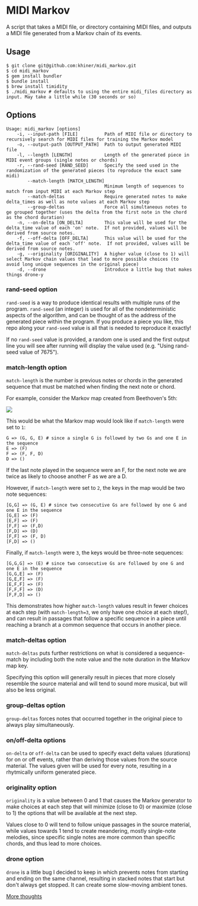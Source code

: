 # MIDI Markov

A script that takes a MIDI file, or directory containing MIDI files, and outputs a MIDI file generated from a Markov chain of its events.

## Usage
```
$ git clone git@github.com:khiner/midi_markov.git
$ cd midi_markov
$ gem install bundler
$ bundle install
$ brew install timidity
$ ./midi_markov # defaults to using the entire midi_files directory as input. May take a little while (30 seconds or so)
```

## Options
```
Usage: midi_markov [options]
    -i, --input-path [FILE]          Path of MIDI file or directory to recursively search for MIDI files for training the Markov model
    -o, --output-path [OUTPUT_PATH]  Path to output generated MIDI file
    -l, --length [LENGTH]            Length of the generated piece in MIDI event groups (single notes or chords)
    -r, --rand-seed [RAND_SEED]      Specify the seed used in the randomization of the generated pieces (to reproduce the exact same midi)
        --match-length [MATCH_LENGTH]
                                     Minimum length of sequences to match from input MIDI at each Markov step
        --match-deltas               Require generated notes to make delta_times as well as note values at each Markov step
        --group-deltas               Force all simultaneous notes to ge grouped together (uses the delta from the first note in the chord as the chord duration)
    -n, --on-delta [ON_DELTA]        This value will be used for the delta_time value of each 'on' note.  If not provided, values will be derived from source notes.
    -f, --off-delta [OFF_DELTA]      This value will be used for the delta_time value of each 'off' note.  If not provided, values will be derived from source notes.
    -g, --originality [ORIGINALITY]  A higher value (close to 1) will select Markov chain values that lead to more possible choices (to avoid long unique sequences in the original piece)
    -d, --drone                      Introduce a little bug that makes things drone-y
```

### rand-seed option
`rand-seed` is a way to produce identical results with multiple runs of the program.  `rand-seed` (an integer) is used for all of the nondeterministic aspects of the algorithm, and can be thought of as the address of the generated piece within the program.  If you produce a piece you like, this repo along your `rand-seed` value is all that is needed to reproduce it exactly!

If no `rand-seed` value is provided, a random one is used and the first output line you will see after running will display the value used (e.g. "Using rand-seed value of 7675").

### match-length option
`match-length` is the number is previous notes or chords in the generated sequence that must be matched when finding the next note or chord.

For example, consider the Markov map created from Beethoven's 5th:

![](https://upload.wikimedia.org/wikipedia/commons/thumb/6/6f/Beethoven_symphony_5_opening.svg/2000px-Beethoven_symphony_5_opening.svg.png)

This would be what the Markov map would look like if `match-length` were set to `1`: 

```
G => (G, G, E) # since a single G is followed by two Gs and one E in the sequence
E => (F)
F => (F, F, D)
D => ()
```

If the last note played in the sequence were an F, for the next note we are twice as likely to choose another F as we are a D.

However, if `match-length` were set to `2`, the keys in the map would be two note sequences:

```
[G,G] => (G, E) # since two consecutive Gs are followed by one G and one E in the sequence
[G,E] => (F)
[E,F] => (F)
[F,F] => (F,D)
[F,D] => (D)
[F,F] => (F, D)
[F,D] => ()
```

Finally, if `match-length` were `3`, the keys would be three-note sequences:

```
[G,G,G] => (E) # since two consecutive Gs are followed by one G and one E in the sequence
[G,G,E] => (F)
[G,E,F] => (F)
[E,F,F] => (F)
[F,F,F] => (D)
[F,F,D] => ()
```

This demonstrates how higher `match-length` values result in fewer choices at each step (with `match-length=3`, we only have one choice at each step!), and can result in passages that follow a specific sequence in a piece until reaching a branch at a common sequence that occurs in another piece.


### match-deltas option

`match-deltas` puts further restrictions on what is considered a sequence-match by including both the note value and the note duration in the Markov map key.

Specifying this option will generally result in pieces that more closely resemble the source material and will tend to sound more musical, but will also be less original.


### group-deltas option

`group-deltas` forces notes that occurred together in the original piece to always play simultaneously.


### on/off-delta options

`on-delta` or `off-delta` can be used to specify exact delta values (durations) for on or off events, rather than deriving those values from the source material.  The values given will be used for every note, resulting in a rhytmically uniform generated piece.


### originality option

`originality` is a value between 0 and 1 that causes the Markov generator to make choices at each step that will minimize (close to 0) or maximize (close to 1) the options that will be available at the next step.

Values close to 0 will tend to follow unique passages in the source material, while values towards 1 tend to create meandering, mostly single-note melodies, since specific single notes are more common than specific chords, and thus lead to more choices.


### drone option

`drone` is a little bug I decided to keep in which prevents notes from starting and ending on the same channel, resulting in stacked notes that start but don't always get stopped.  It can create some slow-moving ambient tones.

[More thoughts](https://karl-hiner.squarespace.com/blog/2016/8/27/creating-harmonically-rich-drones-from-midi-files)
